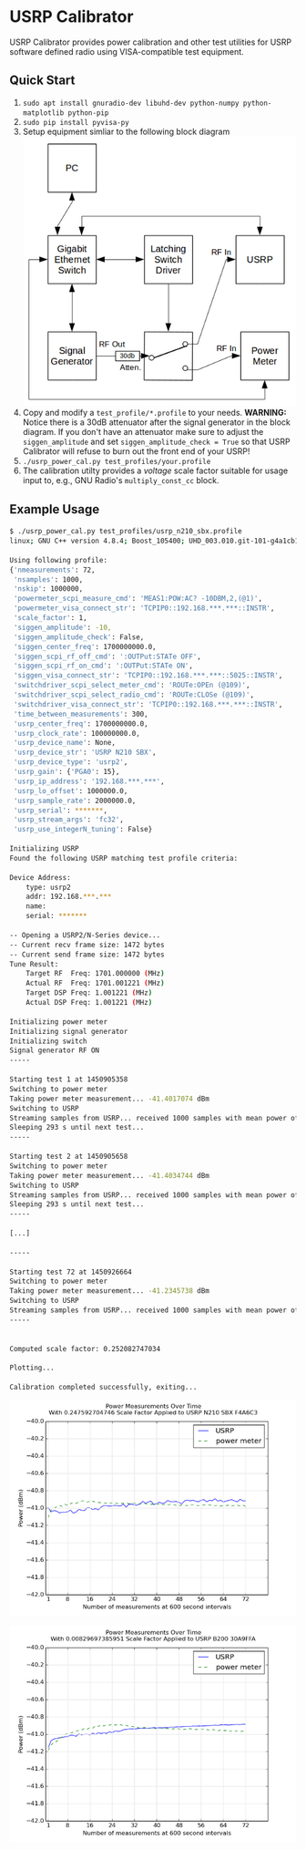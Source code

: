 USRP Calibrator
===============

USRP Calibrator provides power calibration and other test utilities for USRP software defined radio using VISA-compatible test equipment.

Quick Start
-----------

1. `sudo apt install gnuradio-dev libuhd-dev python-numpy python-matplotlib python-pip`
2. `sudo pip install pyvisa-py`
3. Setup equipment simliar to the following block diagram
![Block Diagram](img/block_diagram.png)
4. Copy and modify a `test_profile/*.profile` to your needs.
**WARNING:** Notice there is a 30dB attenuator after the signal generator in the block diagram. If you don't have an attenuator make sure to adjust the `siggen_amplitude` and set `siggen_amplitude_check = True` so that USRP Calibrator will refuse to burn out the front end of your USRP!
5. `./usrp_power_cal.py test_profiles/your.profile`
6. The calibration utilty provides a *voltage* scale factor suitable for usage input to, e.g., GNU Radio's `multiply_const_cc` block.

Example Usage
-------------

```bash
$ ./usrp_power_cal.py test_profiles/usrp_n210_sbx.profile 
linux; GNU C++ version 4.8.4; Boost_105400; UHD_003.010.git-101-g4a1cb1f2

Using following profile:
{'nmeasurements': 72,
 'nsamples': 1000,
 'nskip': 1000000,
 'powermeter_scpi_measure_cmd': 'MEAS1:POW:AC? -10DBM,2,(@1)',
 'powermeter_visa_connect_str': 'TCPIP0::192.168.***.***::INSTR',
 'scale_factor': 1,
 'siggen_amplitude': -10,
 'siggen_amplitude_check': False,
 'siggen_center_freq': 1700000000.0,
 'siggen_scpi_rf_off_cmd': ':OUTPut:STATe OFF',
 'siggen_scpi_rf_on_cmd': ':OUTPut:STATe ON',
 'siggen_visa_connect_str': 'TCPIP0::192.168.***.***::5025::INSTR',
 'switchdriver_scpi_select_meter_cmd': 'ROUTe:OPEn (@109)',
 'switchdriver_scpi_select_radio_cmd': 'ROUTe:CLOSe (@109)',
 'switchdriver_visa_connect_str': 'TCPIP0::192.168.***.***::INSTR',
 'time_between_measurements': 300,
 'usrp_center_freq': 1700000000.0,
 'usrp_clock_rate': 100000000.0,
 'usrp_device_name': None,
 'usrp_device_str': 'USRP N210 SBX',
 'usrp_device_type': 'usrp2',
 'usrp_gain': {'PGA0': 15},
 'usrp_ip_address': '192.168.***.***',
 'usrp_lo_offset': 1000000.0,
 'usrp_sample_rate': 2000000.0,
 'usrp_serial': *******,
 'usrp_stream_args': 'fc32',
 'usrp_use_integerN_tuning': False}

Initializing USRP
Found the following USRP matching test profile criteria:

Device Address:
    type: usrp2
    addr: 192.168.***.***
    name: 
    serial: *******

-- Opening a USRP2/N-Series device...
-- Current recv frame size: 1472 bytes
-- Current send frame size: 1472 bytes
Tune Result:
    Target RF  Freq: 1701.000000 (MHz)
    Actual RF  Freq: 1701.001221 (MHz)
    Target DSP Freq: 1.001221 (MHz)
    Actual DSP Freq: 1.001221 (MHz)

Initializing power meter
Initializing signal generator
Initializing switch
Signal generator RF ON
-----

Starting test 1 at 1450905358
Switching to power meter
Taking power meter measurement... -41.4017074 dBm
Switching to USRP
Streaming samples from USRP... received 1000 samples with mean power of -29.133253817 dB
Sleeping 293 s until next test...
-----

Starting test 2 at 1450905658
Switching to power meter
Taking power meter measurement... -41.4034744 dBm
Switching to USRP
Streaming samples from USRP... received 1000 samples with mean power of -29.2450711456 dB
Sleeping 293 s until next test...
-----

[...]

-----

Starting test 72 at 1450926664
Switching to power meter
Taking power meter measurement... -41.2345738 dBm
Switching to USRP
Streaming samples from USRP... received 1000 samples with mean power of -29.2711198499 dB
-----


Computed scale factor: 0.252082747034

Plotting...

Calibration completed successfully, exiting...
```

![N210 Plot](img/USRP_N210.png)

![B200 Plot](img/USRP_B200.png)
